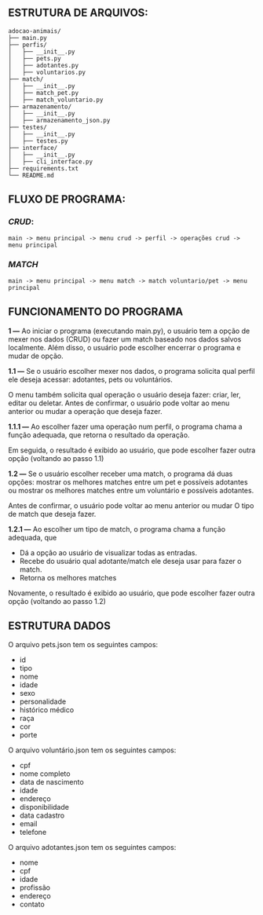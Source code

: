 ## ESTRUTURA DE ARQUIVOS:

```
adocao-animais/
├── main.py                  
├── perfis/
│   ├── __init__.py
│   ├── pets.py            
│   ├── adotantes.py            
│   ├── voluntarios.py          
├── match/
│   ├── __init__.py
│   ├── match_pet.py
│   ├── match_voluntario.py
├── armazenamento/
│   ├── __init__.py
│   ├── armazenamento_json.py    
├── testes/
│   ├── __init__.py
│   ├── testes.py
├── interface/
│   ├── __init__.py
│   ├── cli_interface.py                   
├── requirements.txt          
└── README.md
```

## FLUXO DE PROGRAMA:


### _CRUD_:
```
main -> menu principal -> menu crud -> perfil -> operações crud -> menu principal
```


### _MATCH_
```
main -> menu principal -> menu match -> match voluntario/pet -> menu principal
```

## FUNCIONAMENTO DO PROGRAMA

__1 —__ Ao iniciar o programa (executando main.py), o usuário tem a opção de mexer nos dados (CRUD) ou fazer um match baseado nos dados salvos localmente.
Além disso, o usuário pode escolher encerrar o programa e mudar de opção.

__1.1 —__ Se o usuário escolher mexer nos dados, o programa solicita qual perfil ele deseja acessar: adotantes, pets ou voluntários.

O menu também solicita qual operação o usuário deseja fazer: criar, ler, editar ou deletar. Antes de confirmar, o usuário pode voltar ao menu anterior ou mudar a operação que deseja fazer.

__1.1.1 —__ Ao escolher fazer uma operação num perfil, o programa chama a função adequada, que retorna o resultado da operação.

Em seguida, o resultado é exibido ao usuário, que pode escolher fazer outra opção (voltando ao passo 1.1)


__1.2 —__ Se o usuário escolher receber uma match, o programa dá duas opções: mostrar os melhores matches entre um pet e possíveis adotantes ou mostrar os melhores matches entre um voluntário e possíveis adotantes.

Antes de confirmar, o usuário pode voltar ao menu anterior ou mudar O tipo de match que deseja fazer.

__1.2.1 —__ Ao escolher um tipo de match, o programa chama a função adequada, que
- Dá a opção ao usuário de visualizar todas as entradas.
- Recebe do usuário qual adotante/match ele deseja usar para fazer o match.
- Retorna os melhores matches

Novamente, o resultado é exibido ao usuário, que pode escolher fazer outra opção (voltando ao passo 1.2)

## ESTRUTURA DADOS

O arquivo pets.json tem os seguintes campos:
- id
- tipo
- nome
- idade
- sexo
- personalidade
- histórico médico
- raça
- cor
- porte

O arquivo voluntário.json tem os seguintes campos:
- cpf
- nome completo
- data de nascimento
- idade
- endereço
- disponibilidade
- data cadastro
- email
- telefone

O arquivo adotantes.json tem os seguintes campos:
- nome
- cpf
- idade
- profissão
- endereço
- contato